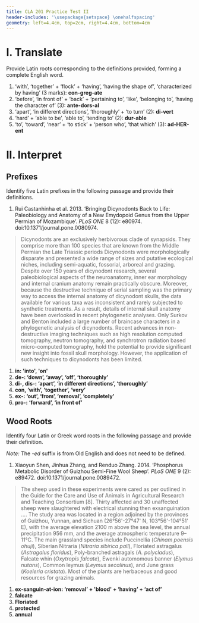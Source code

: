 ```yaml
---
title: CLA 201 Practice Test II
header-includes: '\usepackage{setspace} \onehalfspacing'
geometry: left=4.4cm, top=2cm, right=4.4cm, bottom=4cm
---
```


# I. Translate

Provide Latin roots corresponding to the definitions provided, forming a complete English word.

1. ‘with’, ‘together’ + ‘flock’ + ‘having’, ‘having the shape of’, ‘characterized by having’ (3 marks): **con-greg-ate**
2. ‘before’, ‘in front of’ + ‘back’ + ‘pertaining to’, ‘like’, ‘belonging to’, ‘having the character of’ (3): **ante-dors-al**
3. ‘apart’, ‘in different directions’, ‘thoroughly’ + ‘to turn’ (2): **di-vert**
4. ‘hard’ + ‘able to be’, ‘able to’, ‘tending to’ (2): **dur-able**
5. ‘to’, ‘toward’, ‘near’ + ‘to stick’ + ‘person who’, ‘that which’ (3): **ad-HER-ent**

# II. Interpret

## Prefixes

Identify five Latin prefixes in the following passage and provide their definitions.

1. Rui Castanhinha et al. 2013. ‘Bringing Dicynodonts Back to Life: Paleobiology and Anatomy of a New Emydopoid Genus from the Upper Permian of Mozambique’. *PLoS ONE* 8 (12): e80974. doi:10.1371/journal.pone.0080974.

> Dicynodonts are an exclusively herbivorous clade of synapsids. They comprise more than 100 species that are known from the Middle Permian the Late Triassic periods Dicynodonts were morphologically disparate and presented a wide range of sizes and putative ecological niches, including semi-aquatic, fossorial, arboreal and grazing. Despite over 150 years of dicynodont research, several paleobiological aspects of the neuroanatomy, inner ear morphology and internal cranium anatomy remain practically obscure. Moreover, because the destructive technique of serial sampling was the primary way to access the internal anatomy of dicynodont skulls, the data available for various taxa was inconsistent and rarely subjected to synthetic treatments. As a result, details of internal skull anatomy have been overlooked in recent phylogenetic analyses. Only Surkov and Benton included a large number of braincase characters in a phylogenetic analysis of dicynodonts. Recent advances in non-destructive imaging techniques such as high resolution computed tomography, neutron tomography, and synchrotron radiation based micro-computed tomography, hold the potential to provide significant new insight into fossil skull morphology. However, the application of such techniques to dicynodonts has been limited.

1. **in: 'into', 'on'**
2. **de-: ‘down’, ‘away’, ‘off’, ‘thoroughly’**
3. **di-, dis-: ‘apart’, ‘in different directions’, ‘thoroughly’**
4. **con, ‘with’, ‘together’, ‘very’**
5. **ex-: ‘out’, ‘from’, ‘removal’, ‘completely’**
6. **pro-: ‘forward’, ‘in front of’**
   
## Wood Roots

Identify four Latin or Greek word roots in the following passage and provide their definition.

*Note:* The *-ed* suffix is from Old English and does not need to be defined.

1. Xiaoyun Shen, Jinhua Zhang, and Renduo Zhang. 2014. ‘Phosphorus Metabolic Disorder of Guizhou Semi-Fine Wool Sheep’. *PLoS ONE* 9 (2): e89472. doi:10.1371/journal.pone.0089472.

> The sheep used in these experiments were cared as per outlined in the Guide for the Care and Use of Animals in Agricultural Research and Teaching Consortium [8]. Thirty affected and 30 unaffected sheep were slaughtered with electrical stunning then exsanguination .... The study area was located in a region adjoined by the provinces of Guizhou, Yunnan, and Sichuan (26°56'-27°47' N, 103°56'-104°51' E), with the average elevation 2100 m above the sea level, the annual precipitation 956 mm, and the average atmospheric temperature 9–11°C. The main grassland species include Puccinellia (*Chinam poensis ohuji*), Siberian Nitraria (*Nitraria sibirica pall*), Floriated astragalus (*Astragalus floridus*), Poly-branched astragals (*A. polycladus*), Falcate whin (*Oxytropis falcate*), Ewenki automomous banner (*Elymus nutans*), Common leymus (*Leymus secalinus*), and June grass (*Koeleria cristata*). Most of the plants are herbaceous and good resources for grazing animals.

1. **ex-sanguin-at-ion: ‘removal’ + 'blood' + ‘having’ + ‘act of’**
2. **falcate**
3. **Floriated**
4. **protected**
5. **annual**
